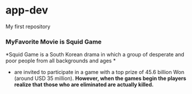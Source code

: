 # app-dev
My first repository

 ### MyFavorite Movie is Squid Game

*Squid Game is a South Korean drama in which a group of desperate and poor people from all backgrounds and ages *
- are invited to participate in a game with a top prize of 45.6 billion Won (around USD 35 million). 
**However, when the games begin the players realize that those who are eliminated are actually killed.**
